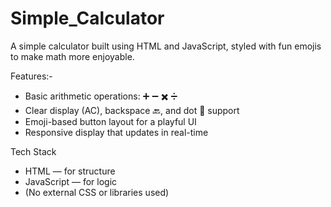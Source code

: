 # Simple_Calculator

A simple calculator built using HTML and JavaScript, styled with fun emojis to make math more enjoyable.

 Features:-

- Basic arithmetic operations: ➕ ➖ ✖️ ➗
- Clear display (AC), backspace 🔙, and dot 🔸 support
- Emoji-based button layout for a playful UI
- Responsive display that updates in real-time
  
Tech Stack

- HTML — for structure  
- JavaScript — for logic  
- (No external CSS or libraries used)


